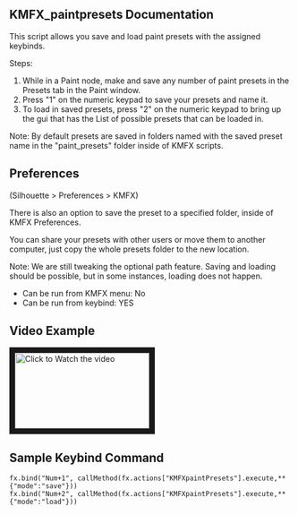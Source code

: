 ## KMFX_paintpresets Documentation

This script allows you save and load paint presets with the assigned keybinds.

Steps:
1. While in a Paint node, make and save any number of paint presets in the Presets tab in the Paint window.
2. Press "1" on the numeric keypad to save your presets and name it.
3. To load in saved presets, press "2" on the numeric keypad to bring up the gui that has the List of
possible presets that can be loaded in.

Note: By default presets are saved in folders named with the saved preset name in the "paint_presets" folder inside of KMFX scripts. 


## Preferences

(Silhouette > Preferences > KMFX)

There is also an option to save the preset to a specified folder, inside of KMFX Preferences.

You can share your presets with other users or move them to another computer, just copy the whole presets folder to the new location.

Note: We are still tweaking the optional path feature.  Saving and loading should be possible, but in some instances, loading does not happen.

- Can be run from KMFX menu: No
- Can be run from keybind: YES


## Video Example

<a href="http://www.youtube.com/watch?feature=player_embedded&v=9xNt4gf3qeo" target="_blank"><img src="http://img.youtube.com/vi/9xNt4gf3qeo/mqdefault.jpg"
alt="Click to Watch the video" width="240" height="135" border="10" /></a>


## Sample Keybind Command
```
fx.bind("Num+1", callMethod(fx.actions["KMFXpaintPresets"].execute,**{"mode":"save"}))
fx.bind("Num+2", callMethod(fx.actions["KMFXpaintPresets"].execute,**{"mode":"load"}))
```

